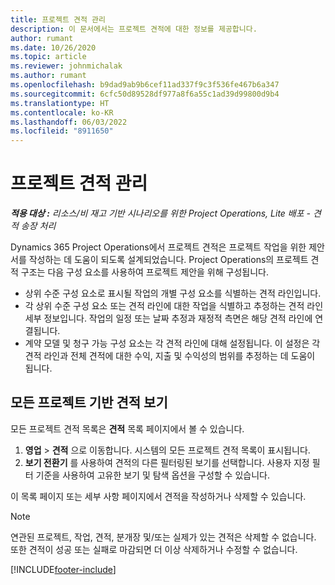 ```yaml
---
title: 프로젝트 견적 관리
description: 이 문서에서는 프로젝트 견적에 대한 정보를 제공합니다.
author: rumant
ms.date: 10/26/2020
ms.topic: article
ms.reviewer: johnmichalak
ms.author: rumant
ms.openlocfilehash: b9dad9ab9b6cef11ad337f9c3f536fe467b6a347
ms.sourcegitcommit: 6cfc50d89528df977a8f6a55c1ad39d99800d9b4
ms.translationtype: HT
ms.contentlocale: ko-KR
ms.lasthandoff: 06/03/2022
ms.locfileid: "8911650"
---
```

# <a name="manage-project-quotes"></a>프로젝트 견적 관리

_**적용 대상 :** 리소스/비 재고 기반 시나리오를 위한 Project Operations, Lite 배포 - 견적 송장 처리_

Dynamics 365 Project Operations에서 프로젝트 견적은 프로젝트 작업을 위한 제안서를 작성하는 데 도움이 되도록 설계되었습니다. Project Operations의 프로젝트 견적 구조는 다음 구성 요소를 사용하여 프로젝트 제안을 위해 구성됩니다.

  - 상위 수준 구성 요소로 표시될 작업의 개별 구성 요소를 식별하는 견적 라인입니다.
  - 각 상위 수준 구성 요소 또는 견적 라인에 대한 작업을 식별하고 추정하는 견적 라인 세부 정보입니다. 작업의 일정 또는 날짜 추정과 재정적 측면은 해당 견적 라인에 연결됩니다.
  - 계약 모델 및 청구 가능 구성 요소는 각 견적 라인에 대해 설정됩니다. 이 설정은 각 견적 라인과 전체 견적에 대한 수익, 지출 및 수익성의 범위를 추정하는 데 도움이 됩니다.

## <a name="view-all-project-based-quotes"></a>모든 프로젝트 기반 견적 보기

모든 프로젝트 견적 목록은 **견적** 목록 페이지에서 볼 수 있습니다. 

1. **영업** > **견적** 으로 이동합니다. 시스템의 모든 프로젝트 견적 목록이 표시됩니다. 
2. **보기 전환기** 를 사용하여 견적의 다른 필터링된 보기를 선택합니다. 사용자 지정 필터 기준을 사용하여 고유한 보기 및 탐색 옵션을 구성할 수 있습니다.

이 목록 페이지 또는 세부 사항 페이지에서 견적을 작성하거나 삭제할 수 있습니다.

 > [!NOTE]
 > 연관된 프로젝트, 작업, 견적, 분개장 및/또는 실제가 있는 견적은 삭제할 수 없습니다. 또한 견적이 성공 또는 실패로 마감되면 더 이상 삭제하거나 수정할 수 없습니다. 


[!INCLUDE[footer-include](../../includes/footer-banner.md)]
